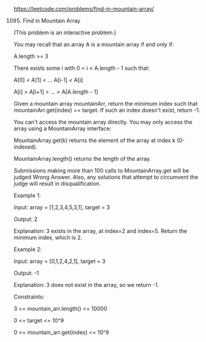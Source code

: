 https://leetcode.com/problems/find-in-mountain-array/

1095. Find in Mountain Array

(This problem is an interactive problem.)

You may recall that an array A is a mountain array if and only if:

A.length >= 3

There exists some i with 0 < i < A.length - 1 such that:

A[0] < A[1] < ... A[i-1] < A[i]

A[i] > A[i+1] > ... > A[A.length - 1]

Given a mountain array mountainArr, return the minimum index such that mountainArr.get(index) == target.  If such an index doesn't 
exist, return -1.

You can't access the mountain array directly.  You may only access the array using a MountainArray interface:


MountainArray.get(k) returns the element of the array at index k (0-indexed).

MountainArray.length() returns the length of the array.

Submissions making more than 100 calls to MountainArray.get will be judged Wrong Answer.  Also, any solutions that attempt to 
circumvent the judge will result in disqualification.

 

Example 1:

Input: array = [1,2,3,4,5,3,1], target = 3

Output: 2

Explanation: 3 exists in the array, at index=2 and index=5. Return the minimum index, which is 2.

Example 2:

Input: array = [0,1,2,4,2,1], target = 3

Output: -1

Explanation: 3 does not exist in the array, so we return -1.
 

Constraints:

3 <= mountain_arr.length() <= 10000

0 <= target <= 10^9

0 <= mountain_arr.get(index) <= 10^9

